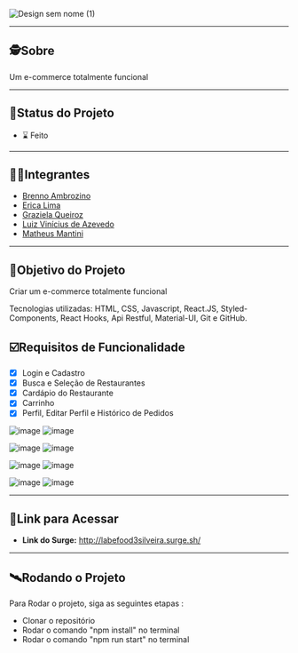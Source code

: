 ![Design sem nome (1)](https://user-images.githubusercontent.com/99096015/179119485-6e1b4ac7-72a5-4dc2-a4d7-aed400226b07.png)

---

##  🕵Sobre

Um e-commerce totalmente funcional

---
##  🧭Status do Projeto

 - ⌛ Feito

---

##  👩🏾Integrantes 

- [Brenno Ambrozino](https://github.com/brennoambrozino)
- [Erica Lima](https://github.com/EricaInaciadeLima)
- [Graziela Queiroz](https://github.com/graziela-queiroz)
- [Luiz Vinícius de Azevedo](https://github.com/azevedolv)
- [Matheus Mantini](https://github.com/matheusmantini)

---

##  🎯Objetivo do Projeto

 Criar um e-commerce totalmente funcional
 
 Tecnologias utilizadas: HTML, CSS, Javascript, React.JS, Styled-Components, React Hooks, Api Restful, Material-UI, Git e GitHub.

## ☑️Requisitos de Funcionalidade

- [x] Login e Cadastro
- [x] Busca e Seleção de Restaurantes
- [x] Cardápio do Restaurante
- [x] Carrinho
- [x] Perfil, Editar Perfil e Histórico de Pedidos

![image](https://user-images.githubusercontent.com/99096015/179120778-b7cdcee0-c102-46b6-94e8-c8d206ff38bc.png) ![image](https://user-images.githubusercontent.com/99096015/179120811-84eb5986-6e9c-4a99-a00a-823058e14d1f.png)

![image](https://user-images.githubusercontent.com/99096015/179120973-28255809-1cd3-4917-8596-849340e3ff7a.png) ![image](https://user-images.githubusercontent.com/99096015/179121056-f6b6bd71-f029-44f9-a11c-e7b14834a509.png)

![image](https://user-images.githubusercontent.com/99096015/179121108-ac291fa2-425d-4cc1-a468-f319912bed17.png) ![image](https://user-images.githubusercontent.com/99096015/179121159-a3a213a6-8fc7-4f37-8d2d-0e26b2f5008a.png)

![image](https://user-images.githubusercontent.com/99096015/179121207-419c93df-a260-4261-bab8-9f53cd82fb6c.png) ![image](https://user-images.githubusercontent.com/99096015/179121248-270b2fff-85fb-4947-9d5b-942c1d7a65b7.png)

---

## 🔗Link para Acessar

- **Link do Surge:** http://labefood3silveira.surge.sh/

---


## 🛰Rodando o Projeto

Para Rodar o projeto, siga as seguintes etapas :

- Clonar o repositório
- Rodar o comando "npm install" no terminal
- Rodar o comando "npm run start" no terminal

